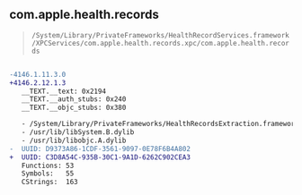 ## com.apple.health.records

> `/System/Library/PrivateFrameworks/HealthRecordServices.framework/XPCServices/com.apple.health.records.xpc/com.apple.health.records`

```diff

-4146.1.11.3.0
+4146.2.12.1.3
   __TEXT.__text: 0x2194
   __TEXT.__auth_stubs: 0x240
   __TEXT.__objc_stubs: 0x380

   - /System/Library/PrivateFrameworks/HealthRecordsExtraction.framework/HealthRecordsExtraction
   - /usr/lib/libSystem.B.dylib
   - /usr/lib/libobjc.A.dylib
-  UUID: D9373A86-1CDF-3561-9097-0E78F6B4A802
+  UUID: C3D8A54C-935B-30C1-9A1D-6262C902CEA3
   Functions: 53
   Symbols:   55
   CStrings:  163

```
